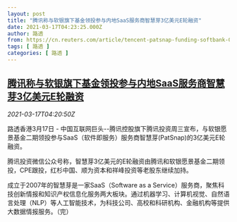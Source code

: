 ```yaml
---
layout: post
title: "腾讯称与软银旗下基金领投参与内地SaaS服务商智慧芽3亿美元E轮融资"
date: 2021-03-17T04:23:25.000Z
author: 路透
from: https://cn.reuters.com/article/tencent-patsnap-funding-softbank-0317-idCNKBS2B90FS
tags: [ 路透 ]
categories: [ 路透 ]
---
```

<!--1615955005000-->
[腾讯称与软银旗下基金领投参与内地SaaS服务商智慧芽3亿美元E轮融资](https://cn.reuters.com/article/tencent-patsnap-funding-softbank-0317-idCNKBS2B90FS)
------

<div>
<div><i>2021-03-17T04:20:50Z</i></div><p>路透香港3月17日 - 中国互联网巨头--腾讯控股旗下腾讯投资周三宣布，与软银愿景基金二期领投参与SaaS（软件即服务）服务商智慧芽(PatSnap)的3亿美元E轮融资。</p><p>腾讯投资微信公众号称，智慧芽3亿美元的E轮融资由腾讯和软银愿景基金二期领投，CPE跟投，红杉中国、顺为资本和祥峰投资等老股东继续加持。</p><p>成立于2007年的智慧芽是一家SaaS（Software as a Service）服务商，聚焦科技创新情报和知识产权信息化服务两大板块。通过机器学习、计算机视觉、自然语言处理（NLP）等人工智能技术，为科技公司、高校和科研机构、金融机构等提供大数据情报服务。（完）</p>
</div>

